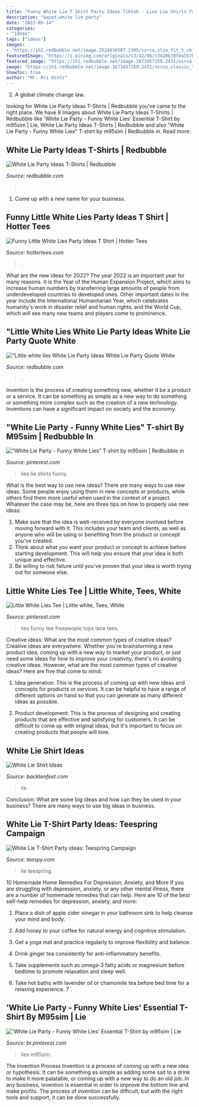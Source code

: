 ```yaml
---
title: "Funny White Lie T Shirt Party Ideas Tiktok - Lies Lie Shirts Funny"
description: "&quot;white lie party"
date: "2023-05-14"
categories:
- "ideas"
tags: ["ideas"]
images:
- "https://ih1.redbubble.net/image.2524936507.1305/ssrco,slim_fit_t_shirt,mens,fafafa:ca443f4786,front,tall_portrait,750x1000.jpg"
featuredImage: "https://i.pinimg.com/originals/c3/42/0b/c3420b78fea557b0141eeb5eba95dc0e.jpg"
featured_image: "https://ih1.redbubble.net/image.1673457259.2431/ssrco,classic_tee,mens,101010:01c5ca27c6,front_alt,square_product,600x600.jpg"
image: "https://ih1.redbubble.net/image.1673457259.2431/ssrco,classic_tee,mens,101010:01c5ca27c6,front_alt,square_product,600x600.jpg"
ShowToc: true
author: "Mr. Ari Hintz"
---
```



2. A global climate change law.

	

		
looking for White Lie Party Ideas T-Shirts | Redbubble you've came to the right place. We have 8 Images about White Lie Party Ideas T-Shirts | Redbubble like &#039;White Lie Party - Funny White Lies&#039; Essential T-Shirt by m95sim | Lie, White Lie Party Ideas T-Shirts | Redbubble and also &quot;White Lie Party - Funny White Lies&quot; T-shirt by m95sim | Redbubble in. Read more:
		
    
## White Lie Party Ideas T-Shirts | Redbubble

<img loading=lazy src="https://ih1.redbubble.net/image.1673457259.2431/ssrco,classic_tee,mens,101010:01c5ca27c6,front_alt,square_product,600x600.jpg" onerror="this.onerror=null;this.src='https://tse1.mm.bing.net/th?id=OIP.7g5T7edQjmu0Gk-h3TorFwHaHZ&amp;pid=15.1';" alt="White Lie Party Ideas T-Shirts | Redbubble">

_Source: redbubble.com_

>. 

	

1. Come up with a new name for your business.

    
## Funny Little White Lies Party Ideas T Shirt | Hotter Tees

<img loading=lazy src="https://hottertees.com/wp-content/uploads/2021/03/Funny-Little-White-Lies-Party-Ideas-T-Shirt.jpg" onerror="this.onerror=null;this.src='https://tse4.mm.bing.net/th?id=OIP.2gI8ywmo3yIFEdavhAyP9AHaHa&amp;pid=15.1';" alt="Funny Little White Lies Party Ideas T Shirt | Hotter Tees">

_Source: hottertees.com_

>. 

	

What are the new ideas for 2022?
The year 2022 is an important year for many reasons. It is the Year of the Human Expansion Project, which aims to increase human numbers by transferring large amounts of people from underdeveloped countries to developed ones. Other important dates in the year include the International Humanitarian Year, which celebrates humanity's work in disaster relief and human rights, and the World Cup, which will see many new teams and players come to prominence.

    
## &quot;Little White Lies White Lie Party Ideas White Lie Party Quote White

<img loading=lazy src="https://ih1.redbubble.net/image.2524936507.1305/ssrco,slim_fit_t_shirt,mens,fafafa:ca443f4786,front,tall_portrait,750x1000.jpg" onerror="this.onerror=null;this.src='https://tse3.mm.bing.net/th?id=OIP.GjLNg6EhEmYPpQfJRQ_UnQHaJ4&amp;pid=15.1';" alt="&quot;Little white lies White Lie Party Ideas White Lie Party Quote White">

_Source: redbubble.com_

>. 

	

Invention is the process of creating something new, whether it be a product or a service. It can be something as simple as a new way to do something or something more complex such as the creation of a new technology. Inventions can have a significant impact on society and the economy.

    
## &quot;White Lie Party - Funny White Lies&quot; T-shirt By M95sim | Redbubble In

<img loading=lazy src="https://i.pinimg.com/236x/59/08/75/590875c65692835b59bee7de34d05f4c.jpg?nii=t" onerror="this.onerror=null;this.src='https://tse3.mm.bing.net/th?id=OIP.f1_DT3iAimNJIT-FXrefiQAAAA&amp;pid=15.1';" alt="&quot;White Lie Party - Funny White Lies&quot; T-shirt by m95sim | Redbubble in">

_Source: pinterest.com_

>lies lie shirts funny. 

	

What is the best way to use new ideas?
There are many ways to use new ideas. Some people enjoy using them in new concepts or products, while others find them more useful when used in the context of a project. Whatever the case may be, here are three tips on how to properly use new ideas:
1. Make sure that the idea is well-received by everyone involved before moving forward with it. This includes your team and clients, as well as anyone who will be using or benefiting from the product or concept you've created.
2. Think about what you want your product or concept to achieve before starting development. This will help you ensure that your idea is both unique and effective.
3. Be willing to risk failure until you've proven that your idea is worth trying out for someone else.

    
## Little White Lies Tee | Little White, Tees, White

<img loading=lazy src="https://i.pinimg.com/originals/c3/42/0b/c3420b78fea557b0141eeb5eba95dc0e.jpg" onerror="this.onerror=null;this.src='https://tse1.mm.bing.net/th?id=OIP.V2aiQh09_Ja0jb9meLAysAHaLH&amp;pid=15.1';" alt="Little White Lies Tee | Little white, Tees, White">

_Source: pinterest.com_

>lies funny tee freepeople tops lace tees. 

	

Creative ideas: What are the most common types of creative ideas?
Creative ideas are everywhere. Whether you're brainstorming a new product idea, coming up with a new way to market your product, or just need some ideas for how to improve your creativity, there's no avoiding creative ideas. However, what are the most common types of creative ideas? Here are five that come to mind: 
1. Idea generation: This is the process of coming up with new ideas and concepts for products or services. It can be helpful to have a range of different options on hand so that you can generate as many different ideas as possible.

2. Product development: This is the process of designing and creating products that are effective and satisfying for customers. It can be difficult to come up with original ideas, but it's important to focus on creating products that people will love.


    
## White Lie Shirt Ideas

<img loading=lazy src="https://i.pinimg.com/736x/58/a7/9e/58a79e39d074cda455ee05a2b7af4928.jpg" onerror="this.onerror=null;this.src='https://tse1.mm.bing.net/th?id=OIP.n18qasONss1HiWwUIyDzcwHaJ3&amp;pid=15.1';" alt="White Lie Shirt Ideas">

_Source: backtenfeet.com_

>lie. 

	

Conclusion: What are some big ideas and how can they be used in your business?
There are many ways to use big ideas in business.

    
## White Lie T-Shirt Party Ideas: Teespring Campaign

<img loading=lazy src="https://vangogh.teespring.com/v3/image/diXf56nHEbassr4wLKht0cQMaNI/960/1120.jpg" onerror="this.onerror=null;this.src='https://tse4.mm.bing.net/th?id=OIP.Lh-G6-ET0CrKdgH0-lp5rgHaHa&amp;pid=15.1';" alt="White Lie T-Shirt Party ideas: Teespring Campaign">

_Source: teespy.com_

>lie teespring. 

	

10 Homemade Home Remedies For Depression, Anxiety, and More
If you are struggling with depression, anxiety, or any other mental illness, there are a number of homemade remedies that can help. Here are 10 of the best self-help remedies for depression, anxiety, and more:
1. Place a dish of apple cider vinegar in your bathroom sink to help cleanse your mind and body.

2. Add honey to your coffee for natural energy and cognitive stimulation.

3. Get a yoga mat and practice regularly to improve flexibility and balance.

4. Drink ginger tea consistently for anti-inflammatory benefits.

5. Take supplements such as omega-3 fatty acids or magnesium before bedtime to promote relaxation and sleep well.

6. Take hot baths with lavender oil or chamomile tea before bed time for a relaxing experience.      7 .

    
## &#039;White Lie Party - Funny White Lies&#039; Essential T-Shirt By M95sim | Lie

<img loading=lazy src="https://i.pinimg.com/originals/1d/21/cc/1d21cc0dc2d6559de78456bdd2a4f0ad.png" onerror="this.onerror=null;this.src='https://tse4.mm.bing.net/th?id=OIP.K0erBSEN0bfoG_q7UP7IHwHaJ4&amp;pid=15.1';" alt="&#039;White Lie Party - Funny White Lies&#039; Essential T-Shirt by m95sim | Lie">

_Source: br.pinterest.com_

>lies m95sim. 

	

The Invention Process
Invention is a process of coming up with a new idea or hypothesis. It can be something as simple as adding some salt to a drink to make it more palatable, or coming up with a new way to do an old job. In any business, invention is essential in order to improve the bottom line and make profits. The process of invention can be difficult, but with the right tools and support, it can be done successfully.

